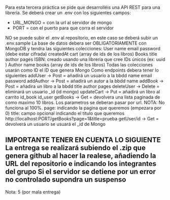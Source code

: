 Para esta tercera práctica se pide que desarrolléis una API REST para una librería. Se deberá crear un .env con los siguientes campos:
* URL_MONGO = con la url al servidor de mongo
* PORT = con el puerto para que corra el servidor

NO se puede subir el .env al repositorio, en este caso se deberá subir un .env.sample
La base de datos debera ser OBLIGATORIAMENTE con MongoDB y tendra las siguientes colecciones:
  User
  name
  email
  password (debe estar cifrada)
  createdAt
  cart (array de ids de los libros)
Books
  title
  author
  pages
  ISBN: creado usando una libreria que cree IDs únicos (ex: uuid )
Author
  name
  books (array de ids de los libros)
  Todas las colecciones usarán como ID el ID que genera Mongo
Como endpoints debera tener lo siguientes
  addUser -> Post = añadirá un usuario a la bbdd
  name
  email
  password
addAuthor -> Post = añadirá un autor a la bbdd
  name
addBook -> Post = añadira un libro a la bbdd
  title
  author
  pages
deleteUser -> Delete = eliminará un usuario
  _id (id mongo)
updateCart -> Put = añadirá un libro al carrito
  id_book
  id_user
getBooks -> Get = devolvera una lista paginada de como maximo 10 libros. Los parametros se deberan pasar por url. NOTA: No funciona al 100%.
  page: indicando la pagina que queremos (empezara por 0)
  title: campo opcional indicando el titulo que queremos
  http://localhost:PORT/getBooks?page=1&title=prueba
getUser/id -> Get = devolverá un usuario 
  se usuará el _id de Mongo

IMPORTANTE TENER EN CUENTA LO SIGUIENTE
La entrega se realizará subiendo el .zip que genera github al hacer la realese, añadiendo la URL del repositorio e indicando los integrantes del grupo
Si el servidor se detiene por un error no controlado supondra un suspenso
--------------------------
Nota: 5 (por mala entrega)
